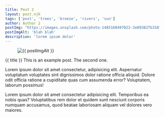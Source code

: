 ```yaml
---
title: Post 2
layout: post.njk
tags: ['post', 'trees', 'breeze', 'rivers', 'sun']
author: Author 2
postImg: "https://images.unsplash.com/photo-1485160497022-3e09382fb310?ixlib=rb-1.2.1&amp;ixid=eyJhcHBfaWQiOjEyMDd9&amp;auto=format&amp;fit=crop&amp;w=2250&amp;q=80"
postImgAlt: 'blah blah'
description: 'lorem ipsum dolor'
---
```

<figure>
  <img src="{{ postImg }}" alt="{{ postImgAlt }}">
</figure>
{{ title }}
This is an example post. The second one.

Lorem ipsum dolor sit amet consectetur, adipisicing elit. Aspernatur voluptatum voluptates sint dignissimos dolor ratione officia aliquid. Dolore odit officia ratione a cupiditate quas cum assumenda error? Voluptatem, laborum possimus!

Lorem ipsum dolor sit amet consectetur adipisicing elit. Temporibus ea nobis quas? Voluptatibus rem dolor et quidem sunt nesciunt corporis numquam accusamus, quod beatae laboriosam aliquam vel dolores vero maiores.